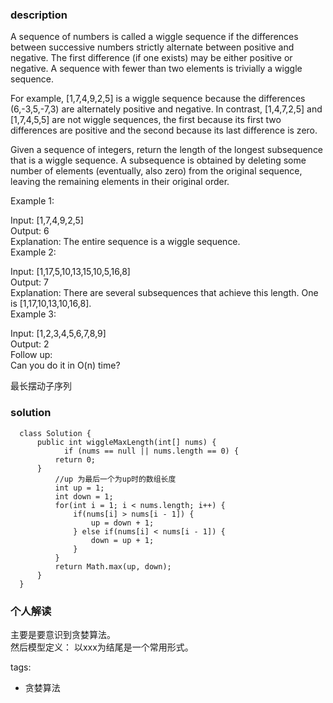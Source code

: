 ### description    
  A sequence of numbers is called a wiggle sequence if the differences between successive numbers strictly alternate between positive and negative. The first difference (if one exists) may be either positive or negative. A sequence with fewer than two elements is trivially a wiggle sequence.  
    
  For example, [1,7,4,9,2,5] is a wiggle sequence because the differences (6,-3,5,-7,3) are alternately positive and negative. In contrast, [1,4,7,2,5] and [1,7,4,5,5] are not wiggle sequences, the first because its first two differences are positive and the second because its last difference is zero.  
    
  Given a sequence of integers, return the length of the longest subsequence that is a wiggle sequence. A subsequence is obtained by deleting some number of elements (eventually, also zero) from the original sequence, leaving the remaining elements in their original order.  
    
  Example 1:  
    
  Input: [1,7,4,9,2,5]  
  Output: 6  
  Explanation: The entire sequence is a wiggle sequence.  
  Example 2:  
    
  Input: [1,17,5,10,13,15,10,5,16,8]  
  Output: 7  
  Explanation: There are several subsequences that achieve this length. One is [1,17,10,13,10,16,8].  
  Example 3:  
    
  Input: [1,2,3,4,5,6,7,8,9]  
  Output: 2  
  Follow up:  
  Can you do it in O(n) time?  
    
  最长摆动子序列  
    
### solution    
```    
  class Solution {  
      public int wiggleMaxLength(int[] nums) {  
            if (nums == null || nums.length == 0) {  
          return 0;  
      }  
          //up 为最后一个为up时的数组长度  
          int up = 1;  
          int down = 1;  
          for(int i = 1; i < nums.length; i++) {  
              if(nums[i] > nums[i - 1]) {  
                  up = down + 1;  
              } else if(nums[i] < nums[i - 1]) {  
                  down = up + 1;  
              }  
          }  
          return Math.max(up, down);  
      }  
  }  
```    
    
### 个人解读    
  主要是要意识到贪婪算法。  
  然后模型定义： 以xxx为结尾是一个常用形式。    
    
tags:    
  -  贪婪算法  
